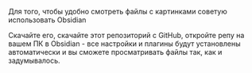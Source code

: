 Для того, чтобы удобно смотреть файлы с картинками советую использовать Obsidian

Скачайте его, скачайте этот репозиторий с GitHub, откройте репу на вашем ПК в Obsidian - все настройки и плагины будут установлены автоматически и вы сможете просматривать файлы так, как и задумывалось.
